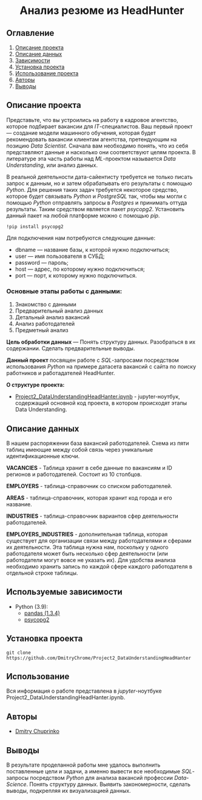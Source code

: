 # <center> Анализ резюме из HeadHunter </center>
## Оглавление
1. [Описание проекта](#Описание-проекта)
2. [Описание данных](#Описание-данных)
3. [Зависимости](#Используемые-зависимости)
4. [Установка проекта](#Установка-проекта)
5. [Использование проекта](#Использование)
6. [Авторы](#Авторы)
7. [Выводы](#Выводы)

## Описание проекта
Представьте, что вы устроились на работу в кадровое агентство, которое подбирает вакансии для *IT*-специалистов. Ваш первый проект — создание модели машинного обучения, которая будет рекомендовать вакансии клиентам агентства, претендующим на позицию *Data Scientist*. Сначала вам необходимо понять, что из себя представляют данные и насколько они соответствуют целям проекта. В литературе эта часть работы над *ML*-проектом называется *Data Understanding*, или анализ данных.  

В реальной деятельности дата-сайентисту требуется не только писать запрос к данным, но и затем обрабатывать его результаты с помощью *Python*. Для решения таких задач требуется некоторое средство, которое будет связывать *Python* и *PostgreSQL* так, чтобы мы могли с помощью *Python* отправлять запросы в *Postgres* и принимать оттуда результаты. Таким средством является пакет *psycopg2*. Установить данный пакет на любой платформе можно с помощью *pip*.

```!pip install psycopg2```

Для подключения нам потребуются следующие данные:

* dbname — название базы, к которой нужно подключиться;
* user — имя пользователя в СУБД;
* password — пароль;
* host — адрес, по которому нужно подключиться;
* port — порт, к которому нужно подключиться.

### Основные этапы работы с данными:
1. Знакомство с данными
2. Предварительный анализ данных
3. Детальный анализ вакансий
4. Анализ работодателей
5. Предметный анализ

**Цель обработки данных** — Понять структуру данных. Разобраться в их содержании. Сделать предварительные выводы.

**Данный проект** посвящен работе с *SQL*-запросами посредством использования *Python* на примере датасета вакансий с сайта по поиску работников и работадателей HeadHunter.

**О структуре проекта:**
* [Project2_DataUnderstandingHeadHanter.ipynb](./Project2_DataUnderstandingHeadHanter.ipynb) - jupyter-ноутбук, содержащий основной код проекта, в котором происходят этапы Data Understanding.

## Описание данных
В нашем распоряжении база вакансий работодателей. Схема из пяти таблиц имеющие между собой связь через уникальные идентификационные ключи.  

**VACANCIES** - Таблица хранит в себе данные по вакансиям и ID регионов и работодателей. Состоит из 10 столбцов.  

**EMPLOYERS** - таблица-справочник со списком работодателей.  

**AREAS** - таблица-справочник, которая хранит код города и его название.  

**INDUSTRIES** - таблица-справочник вариантов сфер деятельности работодателей.  

**EMPLOYERS_INDUSTRIES** - дополнительная таблица, которая существует для организации связи между работодателями и сферами их деятельности. Эта таблица нужна нам, поскольку у одного работодателя может быть несколько сфер деятельности (или работодатели могут вовсе не указать их). Для удобства анализа необходимо хранить запись по каждой сфере каждого работодателя в отдельной строке таблицы.

## Используемые зависимости
* Python (3.9):
    * [pandas (1.3.4)](https://pandas.pydata.org)
    * [psycopg2](https://www.psycopg.org/docs/)

## Установка проекта

```
git clone https://github.com/DmitryChrome/Project2_DataUnderstandingHeadHanter
```

## Использование
Вся информация о работе представлена в *jupyter*-ноутбуке Project2_DataUnderstandingHeadHanter.ipynb.

## Авторы

* [Dmitry Chuprinko](https://t.me/Dmitry_Chuprinko)

## Выводы

В результате проделанной работы мне удалось выполнить поставленные цели и задачи, а именно вывести все необходимые *SQL*-запросы посредством *Python* для анализа вакансий профессии *Data-Science*. Понять структуру данных. Выявить закономерности, сделать выводы, подкрепляя их визуализацией данных.